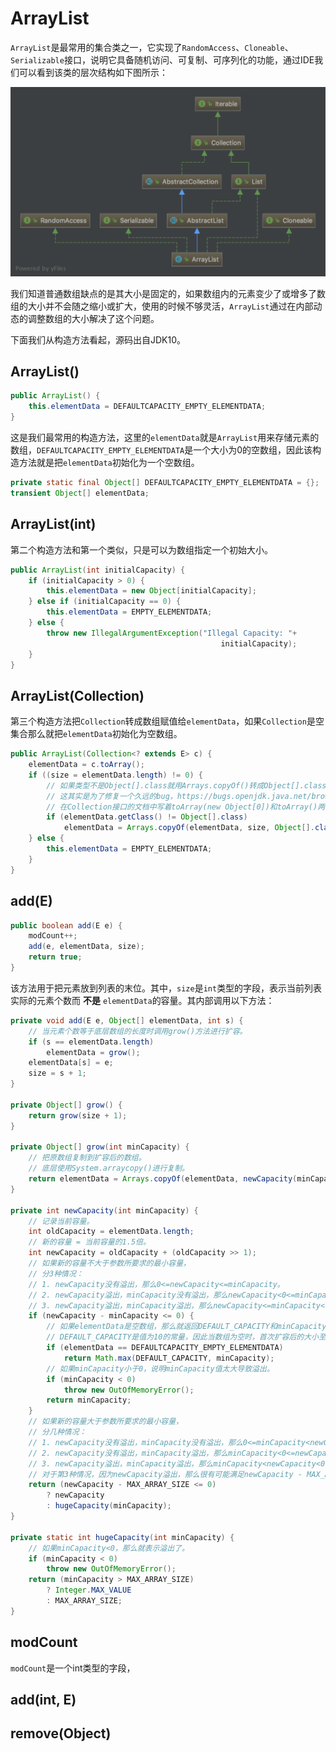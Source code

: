 # ArrayList

`ArrayList`是最常用的集合类之一，它实现了`RandomAccess`、`Cloneable`、`Serializable`接口，说明它具备随机访问、可复制、可序列化的功能，通过IDE我们可以看到该类的层次结构如下图所示：

![](resources/arraylist_1.png)

我们知道普通数组缺点的是其大小是固定的，如果数组内的元素变少了或增多了数组的大小并不会随之缩小或扩大，使用的时候不够灵活，`ArrayList`通过在内部动态的调整数组的大小解决了这个问题。

下面我们从构造方法看起，源码出自JDK10。

## ArrayList()

```java
public ArrayList() {
    this.elementData = DEFAULTCAPACITY_EMPTY_ELEMENTDATA;
}
```

这是我们最常用的构造方法，这里的`elementData`就是`ArrayList`用来存储元素的数组，`DEFAULTCAPACITY_EMPTY_ELEMENTDATA`是一个大小为0的空数组，因此该构造方法就是把`elementData`初始化为一个空数组。

```java
private static final Object[] DEFAULTCAPACITY_EMPTY_ELEMENTDATA = {};
transient Object[] elementData;
```

## ArrayList(int)

第二个构造方法和第一个类似，只是可以为数组指定一个初始大小。

```java
public ArrayList(int initialCapacity) {
    if (initialCapacity > 0) {
        this.elementData = new Object[initialCapacity];
    } else if (initialCapacity == 0) {
        this.elementData = EMPTY_ELEMENTDATA;
    } else {
        throw new IllegalArgumentException("Illegal Capacity: "+
                                               initialCapacity);
    }
}
```

## ArrayList(Collection)

第三个构造方法把`Collection`转成数组赋值给`elementData`，如果`Collection`是空集合那么就把`elementData`初始化为空数组。

```java
public ArrayList(Collection<? extends E> c) {
    elementData = c.toArray();
    if ((size = elementData.length) != 0) {
        // 如果类型不是Object[].class就用Arrays.copyOf()转成Object[].class
        // 这其实是为了修复一个久远的bug，https://bugs.openjdk.java.net/browse/JDK-6260652
        // 在Collection接口的文档中写着toArray(new Object[0])和toArray()两个方法是完全一致的，但是在某些情况下，在参数相同的情况下两者返回值的类型却不一样，toArray(new Object[0])总是返回Object[]类型，而toArray()有时候会返回实际类型，如String[]。这段代码修复了这个问题，但由于时间久远，在JDK10中我没能复现这个问题。
        if (elementData.getClass() != Object[].class)
            elementData = Arrays.copyOf(elementData, size, Object[].class);
    } else {
        this.elementData = EMPTY_ELEMENTDATA;
    }
}
```

## add(E)

```java
public boolean add(E e) {
    modCount++;
    add(e, elementData, size);
    return true;
}
```

该方法用于把元素放到列表的末位。其中，`size`是`int`类型的字段，表示当前列表实际的元素个数而 **不是** `elementData`的容量。其内部调用以下方法：

```java
private void add(E e, Object[] elementData, int s) {
    // 当元素个数等于底层数组的长度时调用grow()方法进行扩容。
    if (s == elementData.length)
        elementData = grow();
    elementData[s] = e;
    size = s + 1;
}

private Object[] grow() {
    return grow(size + 1);
}

private Object[] grow(int minCapacity) {
    // 把原数组复制到扩容后的数组。
    // 底层使用System.arraycopy()进行复制。
    return elementData = Arrays.copyOf(elementData, newCapacity(minCapacity));
}

private int newCapacity(int minCapacity) {
    // 记录当前容量。
    int oldCapacity = elementData.length;
    // 新的容量 = 当前容量的1.5倍。
    int newCapacity = oldCapacity + (oldCapacity >> 1);
    // 如果新的容量不大于参数所要求的最小容量，
    // 分3种情况：
    // 1. newCapacity没有溢出，那么0<=newCapacity<=minCapacity。
    // 2. newCapacity溢出，minCapacity没有溢出，那么newCapacity<0<=minCapacity。
    // 3. newCapacity溢出，minCapacity溢出，那么newCapacity<=minCapacity<0
    if (newCapacity - minCapacity <= 0) {
        // 如果elementData是空数组，那么就返回DEFAULT_CAPACITY和minCapacity较大的数，
        // DEFAULT_CAPACITY是值为10的常量，因此当数组为空时，首次扩容后的大小至少是10.
        if (elementData == DEFAULTCAPACITY_EMPTY_ELEMENTDATA)
            return Math.max(DEFAULT_CAPACITY, minCapacity);
        // 如果minCapacity小于0，说明minCapacity值太大导致溢出。
        if (minCapacity < 0)
            throw new OutOfMemoryError();
        return minCapacity;
    }
    // 如果新的容量大于参数所要求的最小容量，
    // 分几种情况：
    // 1. newCapacity没有溢出，minCapacity没有溢出，那么0<=minCapacity<newCapacity。
    // 2. newCapacity没有溢出，minCapacity溢出，那么minCapacity<0<=newCapacity。
    // 3. newCapacity溢出，minCapacity溢出，那么minCapacity<newCapacity<0
    // 对于第3种情况，因为newCapacity溢出，那么很有可能满足newCapacity - MAX_ARRAY_SIZE <= 0，这个时候return出去的newCapacity就会是负数，但是实际上是不会发生的，因为MAX_ARRAY_SIZE=Integer.MAX_VALUE - 8，因此newCapacity<=-10的时候，newCapacity - MAX_ARRAY_SIZE一定大于0，而newCapacity在溢出时的最大值就是oldCapacity等于Integer.MAX_VALUE的时候，也就是Integer.MAX_VALUE + (Integer.MAX_VALUE >> 1) = -1073741826，远远小于-10，因此可以保证newCapacity溢出时，返回值一定是走hugeCapacity(minCapacity)这个分支。
    return (newCapacity - MAX_ARRAY_SIZE <= 0)
        ? newCapacity
        : hugeCapacity(minCapacity);
}

private static int hugeCapacity(int minCapacity) {
    // 如果minCapacity<0，那么就表示溢出了。
    if (minCapacity < 0)
        throw new OutOfMemoryError();
    return (minCapacity > MAX_ARRAY_SIZE)
        ? Integer.MAX_VALUE
        : MAX_ARRAY_SIZE;
}
```

## modCount

`modCount`是一个int类型的字段，

## add(int, E)

## remove(Object)